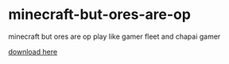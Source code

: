 # minecraft-but-ores-are-op
minecraft but ores are op
play like gamer fleet and chapai gamer

[download here](http://download1581.mediafire.com/y02k9gjdqv1g/ae61iy7l31ojjsw/minecraft+but+ores+are+op.zip)
